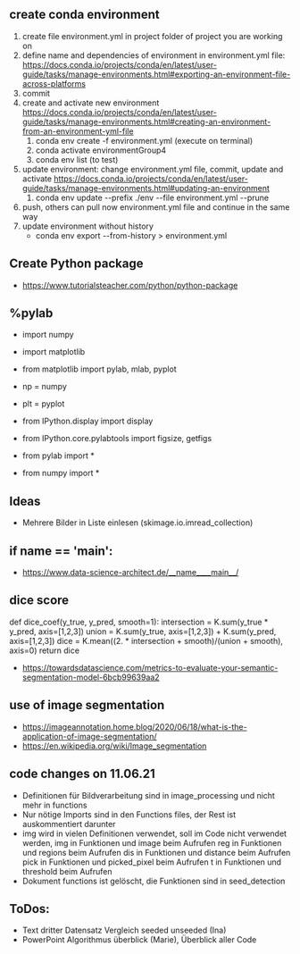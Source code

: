 ## create conda environment

1. create file environment.yml in project folder of project you are working on
1. define name and dependencies of environment in environment.yml file: https://docs.conda.io/projects/conda/en/latest/user-guide/tasks/manage-environments.html#exporting-an-environment-file-across-platforms
1. commit
1. create and activate new environment https://docs.conda.io/projects/conda/en/latest/user-guide/tasks/manage-environments.html#creating-an-environment-from-an-environment-yml-file
   1. conda env create -f environment.yml (execute on terminal)
   1. conda activate environmentGroup4
   1. conda env list (to test)
1. update environment: change environment.yml file, commit, update and activate https://docs.conda.io/projects/conda/en/latest/user-guide/tasks/manage-environments.html#updating-an-environment
   1. conda env update --prefix ./env --file environment.yml  --prune
1. push, others can pull now environment.yml file and continue in the same way
1. update environment without history
    - conda env export --from-history > environment.yml

## Create Python package
- https://www.tutorialsteacher.com/python/python-package 

## %pylab
- import numpy
- import matplotlib
- from matplotlib import pylab, mlab, pyplot
- np = numpy
- plt = pyplot

- from IPython.display import display
- from IPython.core.pylabtools import figsize, getfigs

- from pylab import *
- from numpy import *

## Ideas
- Mehrere Bilder in Liste einlesen (skimage.io.imread_collection)


## if __name__ == '__main__': 
- https://www.data-science-architect.de/__name____main__/

## dice score
def dice_coef(y_true, y_pred, smooth=1):
  intersection = K.sum(y_true * y_pred, axis=[1,2,3])
  union = K.sum(y_true, axis=[1,2,3]) + K.sum(y_pred, axis=[1,2,3])
  dice = K.mean((2. * intersection + smooth)/(union + smooth), axis=0)
  return dice
- https://towardsdatascience.com/metrics-to-evaluate-your-semantic-segmentation-model-6bcb99639aa2

## use of image segmentation 
- https://imageannotation.home.blog/2020/06/18/what-is-the-application-of-image-segmentation/
- https://en.wikipedia.org/wiki/Image_segmentation

## code changes on 11.06.21
- Definitionen für Bildverarbeitung sind in image_processing und nicht mehr in functions
- Nur nötige Imports sind in den Functions files, der Rest ist auskommentiert darunter
- img wird in vielen Definitionen verwendet, soll im Code nicht verwendet werden,
  img in Funktionen und image beim Aufrufen
  reg in Funktionen und regions beim Aufrufen
  dis in Funktionen und distance beim Aufrufen
  pick in Funktionen und picked_pixel beim Aufrufen
  t in Funktionen und threshold beim Aufrufen
- Dokument functions ist gelöscht, die Funktionen sind in seed_detection


## ToDos:

- Text dritter Datensatz Vergleich seeded unseeded (Ina)
- PowerPoint Algorithmus überblick (Marie), Überblick aller Code
